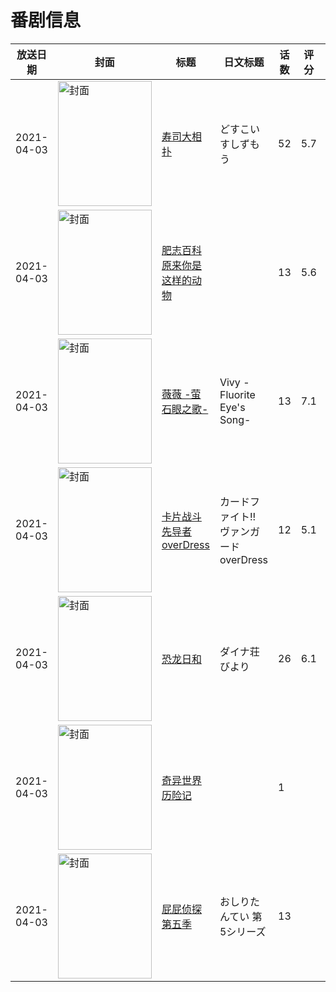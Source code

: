 # 番剧信息

|放送日期|封面|标题|日文标题|话数|评分|评分人数|
|---|---|---|---|---|---|---|
|2021-04-03|<img src="//lain.bgm.tv/pic/cover/c/9a/1c/312227_MZLiL.jpg" alt="封面" style="width:150px;height:200px;object-fit:cover;">|[寿司大相扑](https://bangumi.tv/subject/312227)|どすこいすしずもう|52|5.7|13人评分|
|2021-04-03|<img src="//lain.bgm.tv/pic/cover/c/ba/15/324269_M82fr.jpg" alt="封面" style="width:150px;height:200px;object-fit:cover;">|[肥志百科 原来你是这样的动物](https://bangumi.tv/subject/324269)||13|5.6|13人评分|
|2021-04-03|<img src="//lain.bgm.tv/pic/cover/c/a0/50/325286_9WQNW.jpg" alt="封面" style="width:150px;height:200px;object-fit:cover;">|[薇薇 -萤石眼之歌-](https://bangumi.tv/subject/325286)|Vivy -Fluorite Eye's Song-|13|7.1|7227人评分|
|2021-04-03|<img src="//lain.bgm.tv/pic/cover/c/32/10/327772_KwaF7.jpg" alt="封面" style="width:150px;height:200px;object-fit:cover;">|[卡片战斗先导者overDress](https://bangumi.tv/subject/327772)|カードファイト!! ヴァンガード overDress|12|5.1|84人评分|
|2021-04-03|<img src="//lain.bgm.tv/pic/cover/c/6b/40/330889_btT8J.jpg" alt="封面" style="width:150px;height:200px;object-fit:cover;">|[恐龙日和](https://bangumi.tv/subject/330889)|ダイナ荘びより|26|6.1|19人评分|
|2021-04-03|<img src="//lain.bgm.tv/pic/cover/c/ff/ad/333889_7es6u.jpg" alt="封面" style="width:150px;height:200px;object-fit:cover;">|[奇异世界历险记](https://bangumi.tv/subject/333889)||1|||
|2021-04-03|<img src="//lain.bgm.tv/pic/cover/c/ef/81/529232_j6Qgg.jpg" alt="封面" style="width:150px;height:200px;object-fit:cover;">|[屁屁侦探 第五季](https://bangumi.tv/subject/529232)|おしりたんてい 第5シリーズ|13|||
